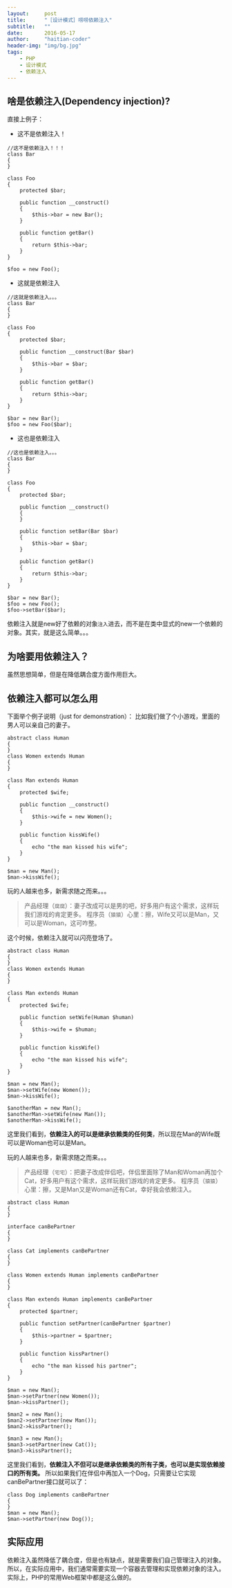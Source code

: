 ```yaml
---
layout:     post
title:      "［设计模式］唠唠依赖注入"
subtitle:   ""
date:       2016-05-17
author:     "haitian-coder"
header-img: "img/bg.jpg"
tags:
    - PHP
    - 设计模式
    - 依赖注入
---
```



## 啥是依赖注入(Dependency injection)? ##
直接上例子：

 - 这不是依赖注入！

```
//这不是依赖注入！！！
class Bar
{
}

class Foo
{
    protected $bar;

    public function __construct()
    {
        $this->bar = new Bar();
    }

    public function getBar()
    {
        return $this->bar;
    }
}

$foo = new Foo();
```

 - 这就是依赖注入

```
//这就是依赖注入。。。
class Bar
{
}

class Foo
{
    protected $bar;

    public function __construct(Bar $bar)
    {
        $this->bar = $bar;
    }

    public function getBar()
    {
        return $this->bar;
    }
}

$bar = new Bar();
$foo = new Foo($bar);
```
 - 这也是依赖注入

```
//这也是依赖注入。。。
class Bar
{
}

class Foo
{
    protected $bar;

    public function __construct()
    {
    }
    
    public function setBar(Bar $bar)
    {
        $this->bar = $bar;
    }

    public function getBar()
    {
        return $this->bar;
    }
}

$bar = new Bar();
$foo = new Foo();
$foo->setBar($bar);
```
依赖注入就是new好了依赖的对象`注入`进去，而不是在类中显式的new一个依赖的对象。其实，就是这么简单。。。
## 为啥要用依赖注入？ ##
虽然思想简单，但是在降低耦合度方面作用巨大。

## 依赖注入都可以怎么用 ##

下面举个例子说明（just for demonstration）：
比如我们做了个小游戏，里面的男人可以亲自己的妻子。

```
abstract class Human
{
}
class Women extends Human
{
}

class Man extends Human
{
    protected $wife;

    public function __construct()
    {
        $this->wife = new Women();
    }

    public function kissWife()
    {
        echo "the man kissed his wife";
    }
}

$man = new Man();
$man->kissWife();
```
玩的人越来也多，新需求随之而来。。。

> 产品经理（`腐腐`）：妻子改成可以是男的吧，好多用户有这个需求，这样玩我们游戏的肯定更多。
> 程序员（`猿猿`）心里：擦，Wife又可以是Man，又可以是Woman，这可咋整。

这个时候，依赖注入就可以闪亮登场了。
```
abstract class Human
{
}
class Women extends Human
{
}

class Man extends Human
{
    protected $wife;

    public function setWife(Human $human)
    {
        $this->wife = $human;
    }

    public function kissWife()
    {
        echo "the man kissed his wife";
    }
}

$man = new Man();
$man->setWife(new Women());
$man->kissWife();

$anotherMan = new Man();
$anotherMan->setWife(new Man());
$anotherMan->kissWife();
```
这里我们看到，**依赖注入的可以是继承依赖类的任何类**，所以现在Man的Wife既可以是Woman也可以是Man。

玩的人越来也多，新需求随之而来。。。

> 产品经理（`宅宅`）：把妻子改成伴侣吧，伴侣里面除了Man和Woman再加个Cat，好多用户有这个需求，这样玩我们游戏的肯定更多。
> 程序员（`猿猿`）心里：擦，又是Man又是Woman还有Cat，幸好我会依赖注入。

```
abstract class Human
{
}

interface canBePartner
{
}

class Cat implements canBePartner
{
}

class Women extends Human implements canBePartner
{
}

class Man extends Human implements canBePartner
{
    protected $partner;

    public function setPartner(canBePartner $partner)
    {
        $this->partner = $partner;
    }

    public function kissPartner()
    {
        echo "the man kissed his partner";
    }
}

$man = new Man();
$man->setPartner(new Women());
$man->kissPartner();

$man2 = new Man();
$man2->setPartner(new Man());
$man2->kissPartner();

$man3 = new Man();
$man3->setPartner(new Cat());
$man3->kissPartner();
```

这里我们看到，**依赖注入不但可以是继承依赖类的所有子类，也可以是实现依赖接口的所有类。**
所以如果我们在伴侣中再加入一个Dog，只需要让它实现canBePartner接口就可以了：

```
class Dog implements canBePartner
{
}
$man = new Man();
$man->setPartner(new Dog());
```
## 实际应用 ##
依赖注入虽然降低了耦合度，但是也有缺点，就是需要我们自己管理注入的对象。
所以，在实际应用中，我们通常需要实现一个容器去管理和实现依赖对象的注入。
实际上，PHP的常用Web框架中都是这么做的。
